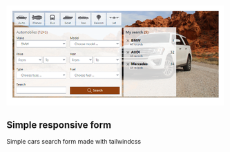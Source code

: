 ![Screenshot](img/layout.png)


## Simple responsive form

Simple cars search form made with tailwindcss


